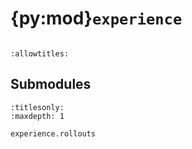 # {py:mod}`experience`

```{py:module} experience
```

```{autodoc2-docstring} experience
:allowtitles:
```

## Submodules

```{toctree}
:titlesonly:
:maxdepth: 1

experience.rollouts
```
